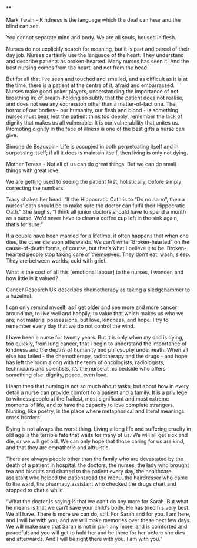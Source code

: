 **

Mark Twain - Kindness is the language which the deaf can hear and the blind can see.

  

You cannot separate mind and body. We are all souls, housed in flesh. 

Nurses do not explicitly search for meaning, but it is part and parcel of their day job. Nurses certainly use the language of the heart. They understand and describe patients as broken-hearted. Many nurses has seen it. And the best nursing comes from the heart, and not from the head. 

  

But for all that I’ve seen and touched and smelled, and as difficult as it is at the time, there is a patient at the centre of it, afraid and embarrassed. Nurses make good poker players, understanding the importance of not breathing in; of breath-holding so subtly that the patient does not realise, and does not see any expression other than a matter-of-fact one. The horror of our bodies - our humanity, our flesh and blood - is something nurses must bear, lest the patient think too deeply, remember the lack of dignity that makes us all vulnerable. It is our vulnerability that unites us. Promoting dignity in the face of illness is one of the best gifts a nurse can give. 

  

Simone de Beauvoir - Life is occupied in both perpetuating itself and in surpassing itself; if all it does is maintain itself, then living is only not dying. 

  

Mother Teresa - Not all of us can do great things. But we can do small things with great love.

  

We are getting used to seeing the patient first, holistically, before simply correcting the numbers. 

  

Tracy shakes her head. “If the Hippocratic Oath is to “Do no harm”, then a nurses’ oath should be to make sure the doctor can fulfil their Hippocratic Oath.” She laughs. “I think all junior doctors should have to spend a month as a nurse. We’d never have to clean a coffee cup left in the sink again, that’s for sure.”

  

If a couple have been married for a lifetime, it often happens that when one dies, the other die soon afterwards. We can’t write “Broken-hearted” on the cause-of-death forms, of course, but that’s what I believe it to be. Broken-hearted people stop taking care of themselves. They don’t eat, wash, sleep. They are between worlds, cold with grief. 

  

What is the cost of all this \[emotional labour\] to the nurses, I wonder, and how little is it valued? 

  

Cancer Research UK describes chemotherapy as taking a sledgehammer to a hazelnut.

  

I can only remind myself, as I get older and see more and more cancer around me, to live well and happily, to value that which makes us who we are; not material possessions, but love, kindness, and hope. I try to remember every day that we do not control the wind. 

  

I have been a nurse for twenty years. But it is only when my dad is dying, too quickly, from lung cancer, that I begin to understand the importance of kindness and the depths of humanity and philosophy underneath. When all else has failed - the chemotherapy, radiotherapy and the drugs - and hope has left the room along with the team of oncologists, radiologists, technicians and scientists, it’s the nurse at his bedside who offers something else: dignity, peace, even love. 

I learn then that nursing is not so much about tasks, but about how in every detail a nurse can provide comfort to a patient and a family. It is a privilege to witness people at the frailest, most significant and most extreme moments of life, and to have the capacity to love complete strangers. Nursing, like poetry, is the place where metaphorical and literal meanings cross borders.  
  

Dying is not always the worst thing. Living a long life and suffering cruelty in old age is the terrible fate that waits for many of us. We will all get sick and die, or we will get old. We can only hope that those caring for us are kind, and that they are empathetic and altruistic. 

  

There are always people other than the family who are devastated by the death of a patient in hospital: the doctors, the nurses, the lady who brought tea and biscuits and chatted to the patient every day, the healthcare assistant who helped the patient read the menu, the hairdresser who came to the ward, the pharmacy assistant who checked the drugs chart and stopped to chat a while. 

  

“What the doctor is saying is that we can’t do any more for Sarah. But what he means is that we can’t save your child’s body. He has tried his very best. We all have. There is more we can do, still. For Sarah and for you. I am here, and I will be with you, and we will make memories over these next few days. We will make sure that Sarah is not in pain any more, and is comforted and peaceful; and you will get to hold her and be there for her before she dies and afterwards. And I will be right there with you. I am with you.”  